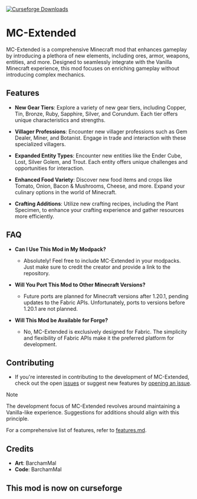 [![Curseforge Downloads](https://cf.way2muchnoise.eu/1069727.svg)](https://www.curseforge.com/minecraft/mc-mods/mc-extended-vanilla-plus)
# MC-Extended

MC-Extended is a comprehensive Minecraft mod that enhances gameplay by introducing a plethora of new elements, including ores, armor, weapons, entities, and more. Designed to seamlessly integrate with the Vanilla Minecraft experience, this mod focuses on enriching gameplay without introducing complex mechanics.

## Features

- **New Gear Tiers**: Explore a variety of new gear tiers, including Copper, Tin, Bronze, Ruby, Sapphire, Silver, and Corundum. Each tier offers unique characteristics and strengths.
  
- **Villager Professions**: Encounter new villager professions such as Gem Dealer, Miner, and Botanist. Engage in trade and interaction with these specialized villagers.

- **Expanded Entity Types**: Encounter new entities like the Ender Cube, Lost, Silver Golem, and Trout. Each entity offers unique challenges and opportunities for interaction.

- **Enhanced Food Variety**: Discover new food items and crops like Tomato, Onion, Bacon & Mushrooms, Cheese, and more. Expand your culinary options in the world of Minecraft.

- **Crafting Additions**: Utilize new crafting recipes, including the Plant Specimen, to enhance your crafting experience and gather resources more efficiently.

## FAQ

- **Can I Use This Mod in My Modpack?**
  - Absolutely! Feel free to include MC-Extended in your modpacks. Just make sure to credit the creator and provide a link to the repository.

- **Will You Port This Mod to Other Minecraft Versions?**
  - Future ports are planned for Minecraft versions after 1.20.1, pending updates to the Fabric APIs. Unfortunately, ports to versions before 1.20.1 are not planned.

- **Will This Mod be Available for Forge?**
  - No, MC-Extended is exclusively designed for Fabric. The simplicity and flexibility of Fabric APIs make it the preferred platform for development.

## Contributing

- If you're interested in contributing to the development of MC-Extended, check out the open [issues](https://github.com/BarchamMal/MC-Extended/issues) or suggest new features by [opening an issue](https://github.com/BarchamMal/MC-Extended/issues/new).

> [!Note]
> The development focus of MC-Extended revolves around maintaining a Vanilla-like experience. Suggestions for additions should align with this principle.

For a comprehensive list of features, refer to [features.md](https://github.com/BarchamMal/MC-Extended/blob/main/features.md).

## Credits

- **Art**: BarchamMal
- **Code**: BarchamMal

## **This mod is now on curseforge**
